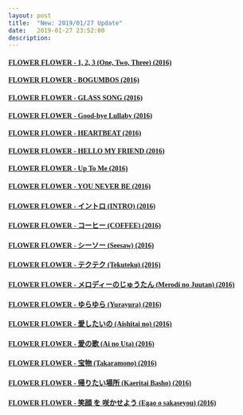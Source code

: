 ```yaml
---
layout: post
title:  "New: 2019/01/27 Update"
date:   2019-01-27 23:52:00
description: 
---
```


<h4 id="flower-flower---1-2-3-one-two-three-2016"><a href="https://my.pcloud.com/publink/show?code=XZaTXK7ZVLnGUjK3iSRmrWOFWg67uk9zW9Py"><font face="Segoe UI Symbol">FLOWER FLOWER - 1, 2, 3 (One, Two, Three) (2016)</font></a></h4>

<ul></ul>

<h4 id="flower-flower---bogumbos-2016"><a href="https://my.pcloud.com/publink/show?code=XZ3TXK7Z1wRVo1eEbzui2l0wVRzLpyuvuTuX"><font face="Segoe UI Symbol">FLOWER FLOWER - BOGUMBOS (2016)</font></a></h4>

<ul></ul>

<h4 id="flower-flower---glass-song-2016"><a href="https://my.pcloud.com/publink/show?code=XZcTXK7Z7TRDDJsCgNVzzVhW2U0hDb2hyeiy"><font face="Segoe UI Symbol">FLOWER FLOWER - GLASS SONG (2016)</font></a></h4>

<ul></ul>

<h4 id="flower-flower---good-bye-lullaby-2016"><a href="https://my.pcloud.com/publink/show?code=XZ7gXK7ZeHcEwGRg5Y4kAb77lsiN3YyY8b4y"><font face="Segoe UI Symbol">FLOWER FLOWER - Good-bye Lullaby (2016)</font></a></h4>

<ul></ul>

<h4 id="flower-flower---heartbeat-2016"><a href="https://my.pcloud.com/publink/show?code=XZVgXK7Z0oIJ6mFUrn7dgGpCXQRwBXgVcnkX"><font face="Segoe UI Symbol">FLOWER FLOWER - HEARTBEAT (2016)</font></a></h4>

<ul></ul>

<h4 id="flower-flower---hello-my-friend-2016"><a href="https://my.pcloud.com/publink/show?code=XZ0gXK7ZVRQ9EpScpBjWbUHRtYmya7jsJzsV"><font face="Segoe UI Symbol">FLOWER FLOWER - HELLO MY FRIEND (2016)</font></a></h4>

<ul></ul>

<h4 id="flower-flower---up-to-me-2016"><a href="https://my.pcloud.com/publink/show?code=XZHgXK7ZqbaGH2ICq38hsVUw5PQk70e40Yvy"><font face="Segoe UI Symbol">FLOWER FLOWER - Up To Me (2016)</font></a></h4>

<ul></ul>

<h4 id="flower-flower---you-never-be-2016"><a href="https://my.pcloud.com/publink/show?code=XZzgXK7ZpLJ3YoU6FPQAONujuvoTPVyatJyX"><font face="Segoe UI SymbolI">FLOWER FLOWER - YOU NEVER BE (2016)</font></a></h4>

<ul></ul>

<h4 id="flower-flower---イントロ-intro-2016"><a href="https://my.pcloud.com/publink/show?code=XZRgXK7Z7079fAQotlu7lEUG7Q7GMuHF9uNV"><font face="Segoe UI Symbol">FLOWER FLOWER - イントロ (INTRO) (2016)</font></a></h4>

<ul></ul>

<h4 id="flower-flower---コーヒー-coffee-2016"><a href="https://my.pcloud.com/publink/show?code=XZ4gXK7ZTo5n6fmt3A8yQGucjUzLYbPhyJdy"><font face="Segoe UI Symbol">FLOWER FLOWER - コーヒー (COFFEE) (2016)</font></a></h4>

<ul></ul>

<h4 id="flower-flower---シーソー-seesaw-2016"><a href="https://my.pcloud.com/publink/show?code=XZbgXK7ZJxMmmI9rqrYPjatOizck2Y1XyzIX"><font face="Segoe UI Symbol">FLOWER FLOWER - シーソー (Seesaw) (2016)</font></a></h4>

<ul></ul>

<h4 id="flower-flower---テクテク-tekuteku-2016"><a href="https://my.pcloud.com/publink/show?code=XZfgXK7ZxmVGbucHgtf87oVdDwBsHB3mFJXk"><font face="Segoe UI Symbol">FLOWER FLOWER - テクテク (Tekuteku) (2016)</font></a></h4>

<ul></ul>

<h4 id="flower-flower---メロディーのじゅうたん-merodi-no-juutan-2016"><a href="https://my.pcloud.com/publink/show?code=XZegXK7ZlFY49aohXIREKUuP4rYPy04IJoFk"><font face="Segoe UI Symbol">FLOWER FLOWER - メロディーのじゅうたん (Merodi no Juutan) (2016)</font></a></h4>

<ul></ul>

<h4 id="flower-flower---ゆらゆら-yurayura-2016"><a href="https://my.pcloud.com/publink/show?code=XZTgXK7Zv9h4cDooCiQp4XmA5uJHnFwT7R5V"><font face="Segoe UI Symbol">FLOWER FLOWER - ゆらゆら (Yurayura) (2016)</font></a></h4>

<ul></ul>

<h4 id="flower-flower---愛したいの-aishitai-no-2016"><a href="https://my.pcloud.com/publink/show?code=XZOgXK7ZKUWp7kNrFUkYe60fSiTn37gY8cG7"><font face="Segoe UI Symbol">FLOWER FLOWER - 愛したいの (Aishitai no) (2016)</font></a></h4>

<ul></ul>

<h4 id="flower-flower---愛の歌-ai-no-uta-2016"><a href="https://my.pcloud.com/publink/show?code=XZGgXK7ZuYIwHtQyAYy3YKKIJUJ6JhLF6uJk"><font face="Segoe UI Symbol">FLOWER FLOWER - 愛の歌 (Ai no Uta) (2016)</font></a></h4>

<ul></ul>

<h4 id="flower-flower---宝物-takaramono-2016"><a href="https://my.pcloud.com/publink/show?code=XZKgXK7ZSJ1csvxNJ9VKjf7thIvkth5l9v8k"><font face="Segoe UI Symbol">FLOWER FLOWER - 宝物 (Takaramono) (2016)</font></a></h4>

<ul></ul>

<h4 id="flower-flower---帰りたい場所-kaeritai-basho-2016"><a href="https://my.pcloud.com/publink/show?code=XZ7PXK7ZjM1fDVl1NQmIKEpmJb1a8uPdDjqX"><font face="Segoe UI Symbol">FLOWER FLOWER - 帰りたい場所 (Kaeritai Basho) (2016)</font></a></h4>

<ul></ul>

<h4 id="flower-flower---笑顔-を-咲かせよう-egao-o-sakaseyou-2016"><a href="https://my.pcloud.com/publink/show?code=XZXPXK7ZjhkzYO6kyT06AJdN4DecCmqfrQFX"><font face="Segoe UI Symbol">FLOWER FLOWER - 笑顔 を 咲かせよう (Egao o sakaseyou) (2016)</font></a></h4>

